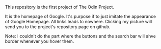 This repository is the first project of The Odin Project.

It is the homepage of Google. It's purpose if to just imitate the appearance of Google Homepage. All links leads to nowhere. Clicking my picture will send you to the project's repository page on github.

Note:
I couldn't do the part where the buttons and the search bar will ahve border whenever you hover them.